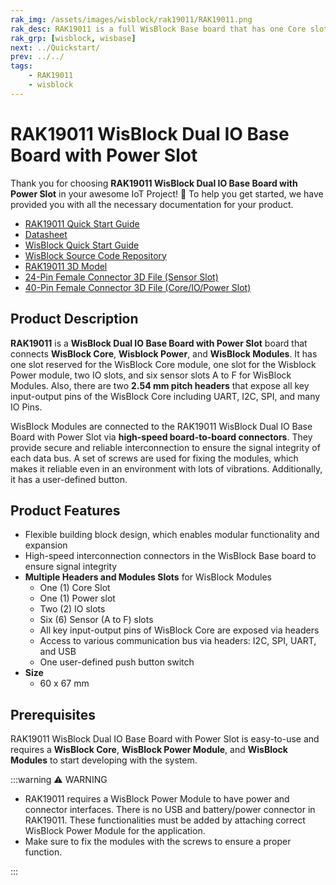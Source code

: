 ```yaml
---
rak_img: /assets/images/wisblock/rak19011/RAK19011.png
rak_desc: RAK19011 is a full WisBlock Base board that has one Core slot, one Power slot, two IO slots, and six sensor slots for WisBlock modules. The Power slot provides the power supply for attached WisBlock modules.
rak_grp: [wisblock, wisbase]
next: ../Quickstart/
prev: ../../
tags:
    - RAK19011
    - wisblock
---
```


# RAK19011 WisBlock Dual IO Base Board with Power Slot

Thank you for choosing **RAK19011 WisBlock Dual IO Base Board with Power Slot** in your awesome IoT Project! 🎉 To help you get started, we have provided you with all the necessary documentation for your product.

* [RAK19011 Quick Start Guide](../Quickstart/)
* [Datasheet](../Datasheet/)
* <a href="../../Quickstart/" target="_blank">WisBlock Quick Start Guide</a>
* [WisBlock Source Code Repository](https://github.com/RAKWireless/WisBlock/)
* [RAK19011 3D Model](https://downloads.rakwireless.com/3D_File/WisBlock/3D_RAK19011.stp)
* [24-Pin Female Connector 3D File (Sensor Slot)](https://downloads.rakwireless.com/3D_File/Accessory/WisConnector/F24S1003K6M.stp)
* [40-Pin Female Connector 3D File (Core/IO/Power Slot)](https://downloads.rakwireless.com/3D_File/Accessory/WisConnector/F40S1003K6M.stp)

## Product Description

**RAK19011** is a **WisBlock Dual IO Base Board with Power Slot** board that connects **WisBlock Core**, **Wisblock Power**, and **WisBlock Modules**. It has one slot reserved for the WisBlock Core module, one slot for the Wisblock Power module, two IO slots, and six sensor slots A to F for WisBlock Modules. Also, there are two **2.54&nbsp;mm pitch headers** that expose all key input-output pins of the WisBlock Core including UART, I2C, SPI, and many IO Pins.

WisBlock Modules are connected to the RAK19011 WisBlock Dual IO Base Board with Power Slot via **high-speed board-to-board connectors**. They provide secure and reliable interconnection to ensure the signal integrity of each data bus. A set of screws are used for fixing the modules, which makes it reliable even in an environment with lots of vibrations. Additionally, it has a user-defined button.

## Product Features

* Flexible building block design, which enables modular functionality and expansion
* High-speed interconnection connectors in the WisBlock Base board to ensure signal integrity
* **Multiple Headers and Modules Slots** for WisBlock Modules
    * One (1) Core Slot
    * One (1) Power slot
    * Two (2) IO slots
    * Six (6) Sensor (A to F) slots
    * All key input-output pins of WisBlock Core are exposed via headers
    * Access to various communication bus via headers: I2C, SPI, UART, and USB
    * One user-defined push button switch
* **Size**
    * 60 x 67&nbsp;mm


## Prerequisites

RAK19011 WisBlock Dual IO Base Board with Power Slot is easy-to-use and requires a **WisBlock Core**, **WisBlock Power Module**, and **WisBlock Modules** to start developing with the system.

:::warning ⚠️ WARNING

- RAK19011 requires a WisBlock Power Module to have power and connector interfaces. There is no USB and battery/power connector in RAK19011. These functionalities must be added by attaching correct WisBlock Power Module for the application.
- Make sure to fix the modules with the screws to ensure a proper function.

:::
